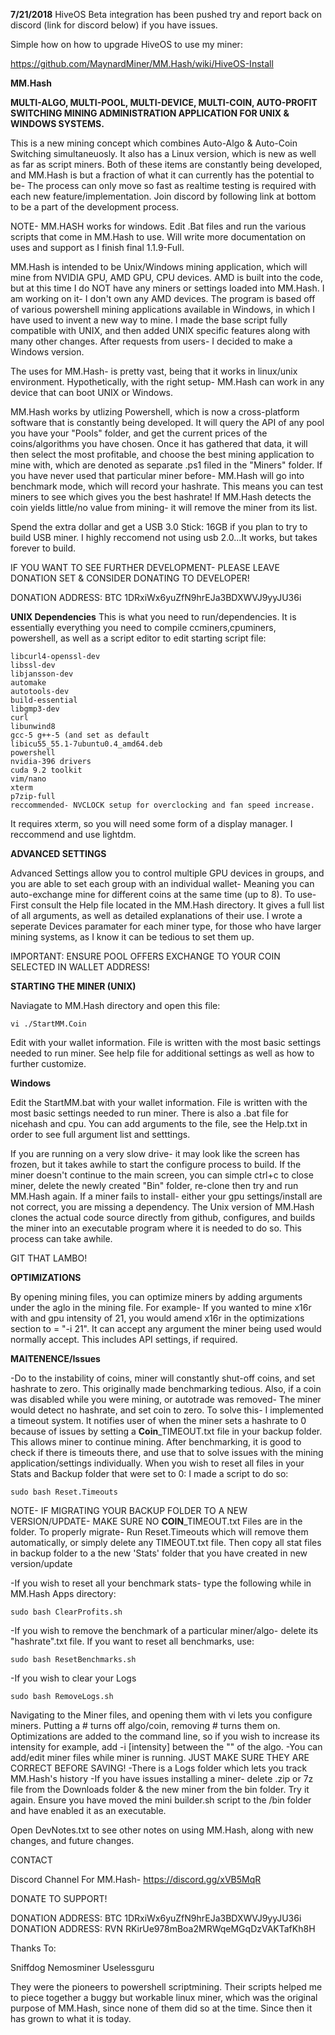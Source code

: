 **7/21/2018** HiveOS Beta integration has been pushed try and report back on discord (link for discord below) if you have issues.

Simple how on how to upgrade HiveOS to use my miner:

https://github.com/MaynardMiner/MM.Hash/wiki/HiveOS-Install

**MM.Hash**

**MULTI-ALGO, MULTI-POOL, MULTI-DEVICE, MULTI-COIN, AUTO-PROFIT SWITCHING MINING ADMINISTRATION APPLICATION FOR UNIX & WINDOWS SYSTEMS.**

This is a new mining concept which combines Auto-Algo & Auto-Coin Switching simultaneuosly. It also has a Linux version, which is new as well as far as script miners. Both of these items are constantly being developed, and MM.Hash is but a fraction of what it can currently has the potential to be- The process can only move so fast as realtime testing is required with each new feature/implementation. Join discord by following link at bottom to be a part of the development process.

NOTE- MM.HASH works for windows. Edit .Bat files and run the various scripts that come in MM.Hash to use. Will write more documentation on uses and support as I finish final 1.1.9-Full.

MM.Hash is intended to be Unix/Windows mining application, which will mine from NVIDIA GPU, AMD GPU, CPU devices. AMD is built into the code, but at this time I do NOT have any miners or settings loaded into MM.Hash. I am working on it- I don't own any AMD devices. The program is based off of various powershell mining applications available in Windows, in which I have used to invent a new way to mine. I made the base script fully compatible with UNIX, and then added UNIX specific features along with many other changes. After requests from users- I decided to make a Windows version.

The uses for MM.Hash- is pretty vast, being that it works in linux/unix environment. Hypothetically, with the right setup- MM.Hash can work in any device that can boot UNIX or Windows.

MM.Hash works by utlizing Powershell, which is now a cross-platform software that is constantly being developed. It will query the API of any pool you have your "Pools" folder, and get the current prices of the coins/algorithms you have chosen. Once it has gathered that data, it will then select the most profitable, and choose the best mining application to mine with, which are denoted as separate .ps1 filed in the "Miners" folder. If you have never used that particular miner before- MM.Hash will go into benchmark mode, which will record your hashrate. This means you can test miners to see which gives you the best hashrate! If MM.Hash detects the coin yields little/no value from mining- it will remove the miner from its list.

Spend the extra dollar and get a USB 3.0 Stick: 16GB if you plan to try to build USB miner. I highly reccomend not using usb 2.0...It works, but takes forever to build.

IF YOU WANT TO SEE FURTHER DEVELOPMENT- PLEASE LEAVE DONATION SET & CONSIDER DONATING TO DEVELOPER!

DONATION ADDRESS: BTC 1DRxiWx6yuZfN9hrEJa3BDXWVJ9yyJU36i

**UNIX Dependencies**
This is what you need to run/dependencies. It is essentially everything you need to compile ccminers,cpuminers, powershell, as well as a script editor to edit starting script file:
```
libcurl4-openssl-dev
libssl-dev
libjansson-dev
automake
autotools-dev
build-essential
libgmp3-dev
curl
libunwind8
gcc-5 g++-5 (and set as default  
libicu55_55.1-7ubuntu0.4_amd64.deb
powershell
nvidia-396 drivers
cuda 9.2 toolkit
vim/nano
xterm
p7zip-full
reccommended- NVCLOCK setup for overclocking and fan speed increase.
```

It requires xterm, so you will need some form of a display manager. I reccommend and use lightdm.

**ADVANCED SETTINGS**

Advanced Settings allow you to control multiple GPU devices in groups, and you are able to set each group with an individual wallet- Meaning you can auto-exchange mine for different coins at the same time (up to 8). To use- First consult the Help file located in the MM.Hash directory. It gives a full list of all arguments, as well as detailed explanations of their use. I wrote a seperate Devices paramater for each miner type, for those who have larger mining systems, as I know it can be tedious to set them up.

IMPORTANT: ENSURE POOL OFFERS EXCHANGE TO YOUR COIN SELECTED IN WALLET ADDRESS!

**STARTING THE MINER (UNIX)**

Naviagate to MM.Hash directory and open this file:
```
vi ./StartMM.Coin
```
Edit with your wallet information. File is written with the most basic settings needed to run miner. See help file for additional settings as well as how to further customize.

**Windows**

Edit the StartMM.bat with your wallet information. File is written with the most basic settings needed to run miner. There is also a .bat file for nicehash and cpu. You can add arguments to the file, see the Help.txt in order to see full argument list and setttings.

If you are running on a very slow drive- it may look like the screen has frozen, but it takes awhile to start the configure process to build. If the miner doesn't continue to the main screen, you can simple ctrl+c to close miner, delete the newly created "Bin" folder, re-clone then try and run MM.Hash again. If a miner fails to install- either your gpu settings/install are not correct, you are missing a dependency. The Unix version of MM.Hash clones the actual code source directly from github, configures, and builds the miner into an executable program where it is needed to do so. This process can take awhile.

GIT THAT LAMBO!


**OPTIMIZATIONS**

By opening mining files, you can optimize miners by adding arguments under the aglo in the mining file. For example- If you wanted to mine x16r with and gpu intensity of 21, you would amend x16r in the optimizations section to = "-i 21". It can accept any argument the miner being used would normally accept. This includes API settings, if required.


**MAITENENCE/Issues**

-Do to the instability of coins, miner will constantly shut-off coins, and set hashrate to zero. This originally made benchmarking tedious. Also, if a coin was disabled while you were mining, or autotrade was removed- The miner would detect no hashrate, and set coin to zero. To solve this- I implemented a timeout system. It notifies user of when the miner sets a hashrate to 0 because of issues by setting a **Coin**_TIMEOUT.txt file in your backup folder. This allows miner to continue mining. After benchmarking, it is good to check if there is timeouts there, and use that to solve issues with the mining application/settings individually. When you wish to reset all files in your Stats and Backup folder that were set to 0: I made a script to do so:

```
sudo bash Reset.Timeouts
```

NOTE- IF MIGRATING YOUR BACKUP FOLDER TO A NEW VERSION/UPDATE- MAKE SURE NO **COIN**_TIMEOUT.txt Files are in the folder. To properly migrate- Run Reset.Timeouts which will remove them automatically, or simply delete any TIMEOUT.txt file. Then copy all stat files in backup folder to a the new 'Stats' folder that you have created in new version/update


-If you wish to reset all your benchmark stats- type the following while in MM.Hash Apps directory:

```
sudo bash ClearProfits.sh
```

-If you wish to remove the benchmark of a particular miner/algo- delete its "hashrate".txt file. If you want to reset all benchmarks, use:

```
sudo bash ResetBenchmarks.sh
```

-If you wish to clear your Logs

```
sudo bash RemoveLogs.sh
```

Navigating to the Miner files, and opening them with vi lets you configure miners. Putting a # turns off algo/coin, removing # turns them on. Optimizations are added to the command line, so if you wish to increase its intensity for example, add -i [intensity] between the "" of the algo.
-You can add/edit miner files while miner is running. JUST MAKE SURE THEY ARE CORRECT BEFORE SAVING!
-There is a Logs folder which lets you track MM.Hash's history
-If you have issues installing a miner- delete .zip or 7z file from the Downloads folder & the new miner from the bin folder. Try it again. Ensure you have moved the mini builder.sh script to the /bin folder and have enabled it as an executable.

Open DevNotes.txt to see other notes on using MM.Hash, along with new changes, and future changes.

CONTACT

Discord Channel For MM.Hash- 
https://discord.gg/xVB5MqR

DONATE TO SUPPORT!

DONATION ADDRESS: BTC 1DRxiWx6yuZfN9hrEJa3BDXWVJ9yyJU36i
DONATION ADDRESS: RVN RKirUe978mBoa2MRWqeMGqDzVAKTafKh8H

Thanks To:

Sniffdog
Nemosminer
Uselessguru

They were the pioneers to powershell scriptmining. Their scripts helped me to piece together a buggy but workable linux miner, which was the original purpose of MM.Hash, since none of them did so at the time. Since then it has grown to what it is today.
